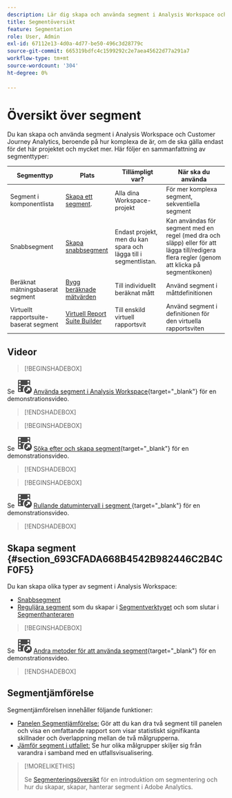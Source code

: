 ```yaml
---
description: Lär dig skapa och använda segment i Analysis Workspace och Adobe Analytics.
title: Segmentöversikt
feature: Segmentation
role: User, Admin
exl-id: 67112e13-4d0a-4d77-be50-496c3d28779c
source-git-commit: 665319bdfc4c1599292c2e7aea45622d77a291a7
workflow-type: tm+mt
source-wordcount: '304'
ht-degree: 0%

---
```



# Översikt över segment

Du kan skapa och använda segment i Analysis Workspace och Customer Journey Analytics, beroende på hur komplexa de är, om de ska gälla endast för det här projektet och mycket mer. Här följer en sammanfattning av segmenttyper:

| Segmenttyp | Plats | Tillämpligt var? | När ska du använda |
| --- | --- | --- | --- |
| Segment i komponentlista | [Skapa ett segment](/help/components/segmentation/segmentation-workflow/seg-create.md). | Alla dina Workspace-projekt | För mer komplexa segment, sekventiella segment |
| Snabbsegment | [Skapa snabbsegment](/help/analyze/analysis-workspace/components/segments/quick-segments.md) | Endast projekt, men du kan spara och lägga till i segmentlistan. | Kan användas för segment med en regel (med dra och släpp) eller för att lägga till/redigera flera regler (genom att klicka på segmentikonen) |
| Beräknat mätningsbaserat segment | [Bygg beräknade mätvärden](/help/components/calculated-metrics/workflow/c-build-metrics/metrics-with-segments.md) | Till individuellt beräknat mått | Använd segment i måttdefinitionen |
| Virtuellt rapportsuite-baserat segment | [Virtuell Report Suite Builder](/help/components/vrs/c-workflow-vrs/vrs-create.md) | Till enskild virtuell rapportsvit | Använd segment i definitionen för den virtuella rapportsviten |

## Videor

>[!BEGINSHADEBOX]

Se ![VideoCheckedOut](/help/assets/icons/VideoCheckedOut.svg) [Använda segment i Analysis Workspace](https://video.tv.adobe.com/v/23977?quality=12&learn=on){target="_blank"} för en demonstrationsvideo.

>[!ENDSHADEBOX]


>[!BEGINSHADEBOX]

Se ![VideoCheckedOut](/help/assets/icons/VideoCheckedOut.svg) [Söka efter och skapa segment](https://video.tv.adobe.com/v/334092?quality=12&learn=on){target="_blank"} för en demonstrationsvideo.

>[!ENDSHADEBOX]


>[!BEGINSHADEBOX]

Se ![VideoCheckedOut](/help/assets/icons/VideoCheckedOut.svg) [Rullande datumintervall i segment ](https://video.tv.adobe.com/v/25403?quality=12&learn=on){target="_blank"} för en demonstrationsvideo.

>[!ENDSHADEBOX]


## Skapa segment {#section_693CFADA668B4542B982446C2B4CF0F5}

Du kan skapa olika typer av segment i Analysis Workspace:

* [Snabbsegment](/help/analyze/analysis-workspace/components/segments/quick-segments.md)
* [Reguljära segment](/help/components/segmentation/segmentation-workflow/seg-create.md) som du skapar i [Segmentverktyget](/help/components/segmentation/segmentation-workflow/seg-build.md) och som slutar i [Segmenthanteraren](/help/components/segmentation/segmentation-workflow/seg-manage.md)


>[!BEGINSHADEBOX]

Se ![VideoCheckedOut](/help/assets/icons/VideoCheckedOut.svg) [Andra metoder för att använda segment](https://video.tv.adobe.com/v/30994?quality=12&learn=on){target="_blank"} för en demonstrationsvideo.

>[!ENDSHADEBOX]


## Segmentjämförelse

Segmentjämförelsen innehåller följande funktioner:

* [Panelen Segmentjämförelse:](/help/analyze/analysis-workspace/c-panels/c-segment-comparison/segment-comparison.md) Gör att du kan dra två segment till panelen och visa en omfattande rapport som visar statistiskt signifikanta skillnader och överlappning mellan de två målgrupperna.
* [Jämför segment i utfallet:](/help/analyze/analysis-workspace/visualizations/fallout/compare-segments-fallout.md) Se hur olika målgrupper skiljer sig från varandra i samband med en utfallsvisualisering.




>[!MORELIKETHIS]
>
>Se [Segmenteringsöversikt](/help/components/segmentation/seg-overview.md) för en introduktion om segmentering och hur du skapar, skapar, hanterar segment i Adobe Analytics.
